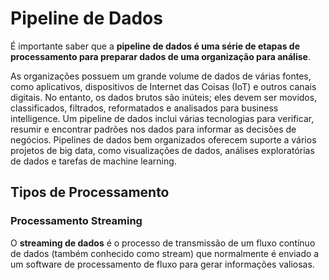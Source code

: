 # Pipeline de Dados

É importante saber que a **pipeline de dados é uma série de etapas de processamento para preparar dados de uma organização para análise**.

As organizações possuem um grande volume de dados de várias fontes, como aplicativos, dispositivos de Internet das Coisas (IoT) e outros canais digitais. No entanto, os dados brutos são inúteis; eles devem ser movidos, classificados, filtrados, reformatados e analisados para business intelligence. Um pipeline de dados inclui várias tecnologias para verificar, resumir e encontrar padrões nos dados para informar as decisões de negócios. Pipelines de dados bem organizados oferecem suporte a vários projetos de big data, como visualizações de dados, análises exploratórias de dados e tarefas de machine learning.

## Tipos de Processamento

### Processamento Streaming

O **streaming de dados** é o processo de transmissão de um fluxo contínuo de dados (também conhecido como stream) que normalmente é enviado a um software de processamento de fluxo para gerar informações valiosas.
